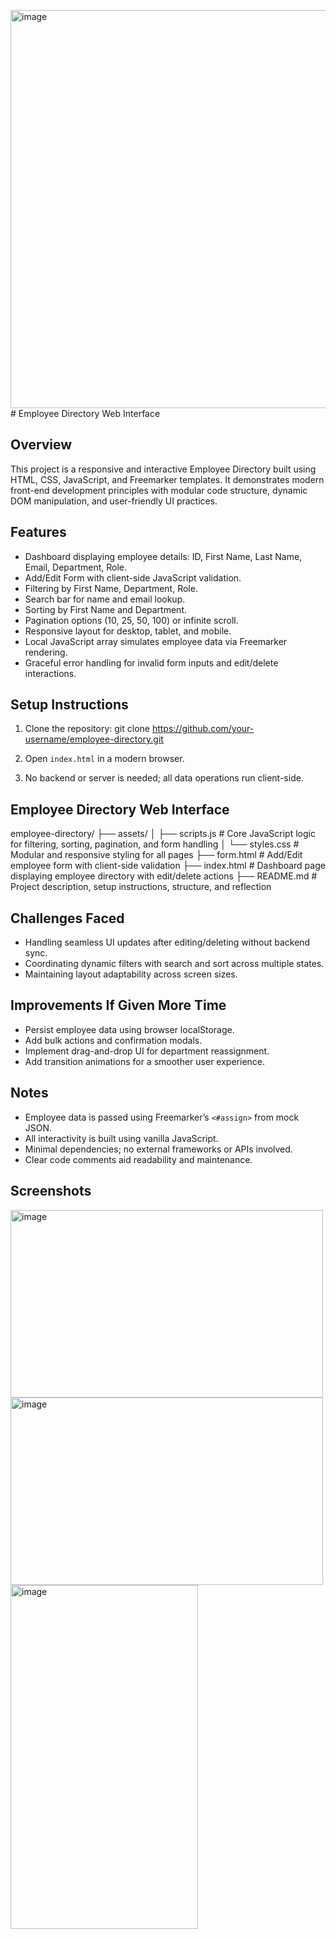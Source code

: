 <img width="1353" height="637" alt="image" src="https://github.com/user-attachments/assets/d9801e16-88f7-4a88-9a7a-1b61e1c88e7f" /># Employee Directory Web Interface

## Overview

This project is a responsive and interactive Employee Directory built using HTML, CSS, JavaScript, and Freemarker templates. It demonstrates modern front-end development principles with modular code structure, dynamic DOM manipulation, and user-friendly UI practices.

## Features

- Dashboard displaying employee details: ID, First Name, Last Name, Email, Department, Role.
- Add/Edit Form with client-side JavaScript validation.
- Filtering by First Name, Department, Role.
- Search bar for name and email lookup.
- Sorting by First Name and Department.
- Pagination options (10, 25, 50, 100) or infinite scroll.
- Responsive layout for desktop, tablet, and mobile.
- Local JavaScript array simulates employee data via Freemarker rendering.
- Graceful error handling for invalid form inputs and edit/delete interactions.

## Setup Instructions

1. Clone the repository:
git clone https://github.com/your-username/employee-directory.git

2. Open `index.html` in a modern browser.
3. No backend or server is needed; all data operations run client-side.

## Employee Directory Web Interface

employee-directory/
├── assets/
│   ├── scripts.js           # Core JavaScript logic for filtering, sorting, pagination, and form handling
│   └── styles.css           # Modular and responsive styling for all pages
├── form.html                # Add/Edit employee form with client-side validation
├── index.html               # Dashboard page displaying employee directory with edit/delete actions
├── README.md                # Project description, setup instructions, structure, and reflection


## Challenges Faced

- Handling seamless UI updates after editing/deleting without backend sync.
- Coordinating dynamic filters with search and sort across multiple states.
- Maintaining layout adaptability across screen sizes.

## Improvements If Given More Time

- Persist employee data using browser localStorage.
- Add bulk actions and confirmation modals.
- Implement drag-and-drop UI for department reassignment.
- Add transition animations for a smoother user experience.

## Notes

- Employee data is passed using Freemarker’s `<#assign>` from mock JSON.
- All interactivity is built using vanilla JavaScript.
- Minimal dependencies; no external frameworks or APIs involved.
- Clear code comments aid readability and maintenance.

## Screenshots
<img width="500" height="300" alt="image" src="https://github.com/user-attachments/assets/5cb733de-a639-44d4-822c-771001170382" />
<img width="500" height="300" alt="image" src="https://github.com/user-attachments/assets/668a8003-23fa-4e14-a95c-ffce4bc59fd0" />
<img width="300" height="550" alt="image" src="https://github.com/user-attachments/assets/0e4690f2-9672-4bd8-b780-09bcbc6fccc6" />




